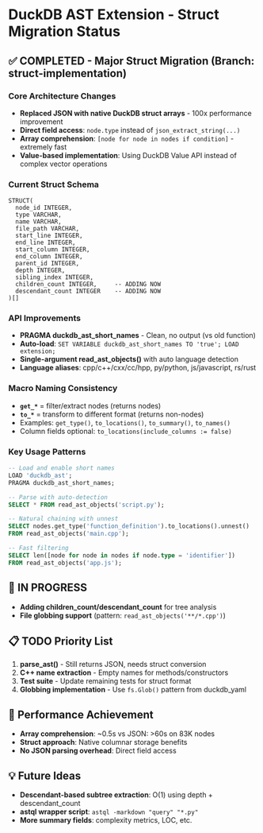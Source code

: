 # DuckDB AST Extension - Struct Migration Status

## ✅ COMPLETED - Major Struct Migration (Branch: struct-implementation)

### Core Architecture Changes
- **Replaced JSON with native DuckDB struct arrays** - 100x performance improvement
- **Direct field access**: `node.type` instead of `json_extract_string(...)`
- **Array comprehension**: `[node for node in nodes if condition]` - extremely fast
- **Value-based implementation**: Using DuckDB Value API instead of complex vector operations

### Current Struct Schema
```
STRUCT(
  node_id INTEGER,
  type VARCHAR, 
  name VARCHAR,
  file_path VARCHAR,
  start_line INTEGER,
  end_line INTEGER, 
  start_column INTEGER,
  end_column INTEGER,
  parent_id INTEGER,
  depth INTEGER,
  sibling_index INTEGER,
  children_count INTEGER,     -- ADDING NOW
  descendant_count INTEGER    -- ADDING NOW  
)[]
```

### API Improvements
- **PRAGMA duckdb_ast_short_names** - Clean, no output (vs old function)
- **Auto-load**: `SET VARIABLE duckdb_ast_short_names TO 'true'; LOAD extension;`
- **Single-argument read_ast_objects()** with auto language detection
- **Language aliases**: cpp/c++/cxx/cc/hpp, py/python, js/javascript, rs/rust

### Macro Naming Consistency
- **`get_*`** = filter/extract nodes (returns nodes)
- **`to_*`** = transform to different format (returns non-nodes)
- Examples: `get_type()`, `to_locations()`, `to_summary()`, `to_names()`
- Column fields optional: `to_locations(include_columns := false)`

### Key Usage Patterns
```sql
-- Load and enable short names
LOAD 'duckdb_ast'; 
PRAGMA duckdb_ast_short_names;

-- Parse with auto-detection
SELECT * FROM read_ast_objects('script.py');

-- Natural chaining with unnest
SELECT nodes.get_type('function_definition').to_locations().unnest()
FROM read_ast_objects('main.cpp');

-- Fast filtering  
SELECT len([node for node in nodes if node.type = 'identifier'])
FROM read_ast_objects('app.js');
```

## 🔄 IN PROGRESS
- **Adding children_count/descendant_count** for tree analysis
- **File globbing support** (pattern: `read_ast_objects('**/*.cpp')`)

## 📋 TODO Priority List
1. **parse_ast()** - Still returns JSON, needs struct conversion
2. **C++ name extraction** - Empty names for methods/constructors  
3. **Test suite** - Update remaining tests for struct format
4. **Globbing implementation** - Use `fs.Glob()` pattern from duckdb_yaml

## 🎯 Performance Achievement
- **Array comprehension**: ~0.5s vs JSON: >60s on 83K nodes
- **Struct approach**: Native columnar storage benefits
- **No JSON parsing overhead**: Direct field access

## 💡 Future Ideas
- **Descendant-based subtree extraction**: O(1) using depth + descendant_count
- **astql wrapper script**: `astql -markdown "query" "*.py"`
- **More summary fields**: complexity metrics, LOC, etc.